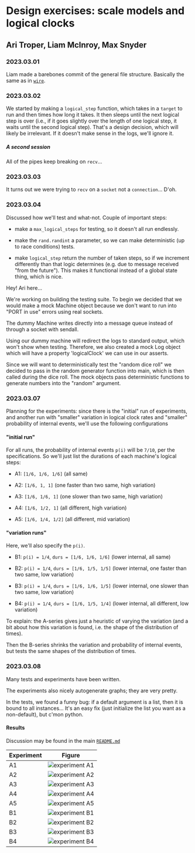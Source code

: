 # Design exercises: scale models and logical clocks
## Ari Troper, Liam McInroy, Max Snyder

### 2023.03.01

Liam made a barebones commit of the general file structure.
Basically the same as in [`wire`](https://github.com/ariliammax/wire).

### 2023.03.02

We started by making a `logical_step` function, which takes in a `target`
to run and then times how long it takes. It then sleeps until the next logical
step is over (i.e., if it goes slightly over the length of one logical step, it
waits until the second logical step). That's a design decision, which will
likely be irrelevant. If it doesn't make sense in the logs, we'll ignore it.

##### A second session

All of the pipes keep breaking on `recv`...

### 2023.03.03

It turns out we were trying to `recv` on a `socket` not a `connection`...
D'oh.

### 2023.03.04

Discussed how we'll test and what-not. Couple of important steps:

- make a `max_logical_steps` for testing, so it doesn't all run endlessly.

- make the `rand.randint` a parameter, so we can make deterministic
(up to race conditions) tests.

- make `logical_step` return the number of taken steps, so if we increment
differently than that logic determines (e.g. due to message received "from
the future"). This makes it functional instead of a global state thing, which
is nice.

Hey! Ari here...

We're working on building the testing suite. To begin we decided that we would
make a mock Machine object because we don't want to run into "PORT in use"
errors using real sockets.

The dummy Machine writes directly into a message queue instead of through 
a socket with sendall.

Using our dummy machine will redirect the logs to standard output, which won't
show when testing. Therefore, we also created a mock Log object which will have
a property 'logicalClock' we can use in our asserts.

Since we will want to deterministically test the "random dice roll" we decided
to pass in the random generator function into main, which is then called
during the dice roll. The mock objects pass deterministic functions to
generate numbers into the "random" argument.

### 2023.03.07

Planning for the experiments: since there is the "initial" run of experiments,
and another run with "smaller" variation in logical clock rates and "smaller"
probability of internal events, we'll use the following configurations

#### "initial run"

For all runs, the probability of internal events `p(i)` will be `7/10`,
per the specifications. So we'll just list the durations of each machine's
logical steps:

- A1: `[1/6, 1/6, 1/6]`
(all same)

- A2: `[1/6, 1, 1]`
(one faster than two same, high variation)

- A3: `[1/6, 1/6, 1]`
(one slower than two same, high variation)

- A4: `[1/6, 1/2, 1]`
(all different, high variation)

- A5: `[1/6, 1/4, 1/2]`
(all different, mid variation)

#### "variation runs"

Here, we'll also specify the `p(i)`.


- B1: `p(i) = 1/4`, `durs = [1/6, 1/6, 1/6]`
(lower internal, all same)

- B2: `p(i) = 1/4`, `durs = [1/6, 1/5, 1/5]`
(lower internal, one faster than two same, low variation)

- B3: `p(i) = 1/4`, `durs = [1/6, 1/6, 1/5]`
(lower internal, one slower than two same, low variation)

- B4: `p(i) = 1/4`, `durs = [1/6, 1/5, 1/4]`
(lower internal, all different, low variation)

To explain: the A-series gives just a heuristic of varying the variation
(and a bit about how this variation is found, i.e. the shape of the
distribution of times).

Then the B-series shrinks the variation and probability of internal events,
but tests the same shapes of the distribution of times.

### 2023.03.08

Many tests and experiments have been written.

The experiments also nicely autogenerate graphs; they are very pretty.

In the tests, we found a funny bug: if a default argument is a list, then it
is bound to all instances... It's an easy fix (just initialize the list
you want as a non-default), but c'mon python.

#### Results

Discussion may be found in the main [`README.md`](README.md)

| Experiment | Figure |
| ---------- | ------ |
| A1 | ![experiment A1](figures/A1.png) |
| A2 | ![experiment A2](figures/A2.png) |
| A3 | ![experiment A3](figures/A3.png) |
| A4 | ![experiment A4](figures/A4.png) |
| A5 | ![experiment A5](figures/A5.png) |
| B1 | ![experiment B1](figures/B1.png) |
| B2 | ![experiment B2](figures/B2.png) |
| B3 | ![experiment B3](figures/B3.png) |
| B4 | ![experiment B4](figures/B4.png) |
